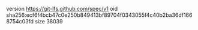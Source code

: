 version https://git-lfs.github.com/spec/v1
oid sha256:ecf6f4bcb47c0e250b849413bf89704f0343055f4c40b2ba36df1668754c03fd
size 38039
